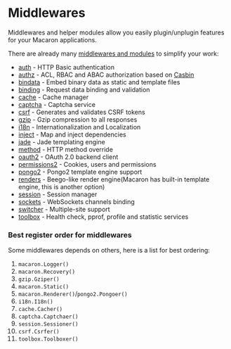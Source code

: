 # Middlewares

Middlewares and helper modules allow you easily plugin/unplugin features for your Macaron applications.

There are already many [middlewares and modules](https://github.com/go-macaron) to simplify your work:

- [auth](https://github.com/go-macaron/auth) - HTTP Basic authentication
- [authz](https://github.com/go-macaron/authz) - ACL, RBAC and ABAC authorization based on [Casbin](https://github.com/casbin/casbin)
- [bindata](bindata.md) - Embed binary data as static and template files
- [binding](binding.md) - Request data binding and validation
- [cache](cache.md) - Cache manager
- [captcha](captcha.md) - Captcha service
- [csrf](csrf.md) - Generates and validates CSRF tokens
- [gzip](gzip.md) - Gzip compression to all responses
- [i18n](i18n.md) - Internationalization and Localization
- [inject](https://github.com/go-macaron/inject) - Map and inject dependencies
- [jade](https://github.com/go-macaron/jade) - Jade templating engine
- [method](https://github.com/go-macaron/method) - HTTP method override
- [oauth2](https://github.com/go-macaron/oauth2) - OAuth 2.0 backend client
- [permissions2](https://github.com/xyproto/permissions2) - Cookies, users and permissions
- [pongo2](https://github.com/go-macaron/pongo2) - Pongo2 template engine support
- [renders](https://github.com/go-macaron/renders) - Beego-like render engine(Macaron has built-in template engine, this is another option)
- [session](/docs/middlewares/session) - Session manager
- [sockets](https://github.com/go-macaron/sockets) - WebSockets channels binding
- [switcher](/docs/middlewares/switcher) - Multiple-site support
- [toolbox](https://github.com/go-macaron/toolbox) - Health check, pprof, profile and statistic services

### Best register order for middlewares

Some middlewares depends on others, here is a list for best ordering:

1. `macaron.Logger()`
2. `macaron.Recovery()`
3. `gzip.Gziper()`
4. `macaron.Static()`
5. `macaron.Renderer()`/`pongo2.Pongoer()`
6. `i18n.I18n()`
7. `cache.Cacher()`
8. `captcha.Captchaer()`
9. `session.Sessioner()`
10. `csrf.Csrfer()`
11. `toolbox.Toolboxer()`
